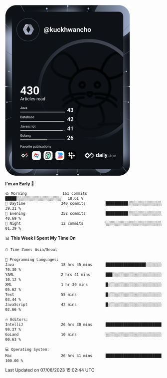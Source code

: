 <a href="https://app.daily.dev/kuckhwancho"><img src="https://github.com/kuckjwi0928/kuckjwi0928/blob/master/devcard.svg" width="400" alt="Kuckjwi Devcard"/></a>

<!--START_SECTION:waka-->
**I'm an Early 🐤** 

```text
🌞 Morning                161 commits         █████░░░░░░░░░░░░░░░░░░░░   18.61 % 
🌆 Daytime                340 commits         ██████████░░░░░░░░░░░░░░░   39.31 % 
🌃 Evening                352 commits         ██████████░░░░░░░░░░░░░░░   40.69 % 
🌙 Night                  12 commits          ░░░░░░░░░░░░░░░░░░░░░░░░░   01.39 % 
```


📊 **This Week I Spent My Time On** 

```text
🕑︎ Time Zone: Asia/Seoul

💬 Programming Languages: 
Java                     18 hrs 45 mins      ██████████████████░░░░░░░   70.30 % 
YAML                     2 hrs 41 mins       ███░░░░░░░░░░░░░░░░░░░░░░   10.12 % 
XML                      1 hr 30 mins        █░░░░░░░░░░░░░░░░░░░░░░░░   05.62 % 
Text                     55 mins             █░░░░░░░░░░░░░░░░░░░░░░░░   03.44 % 
JavaScript               42 mins             █░░░░░░░░░░░░░░░░░░░░░░░░   02.66 % 

🔥 Editors: 
IntelliJ                 26 hrs 30 mins      █████████████████████████   99.37 % 
GoLand                   10 mins             ░░░░░░░░░░░░░░░░░░░░░░░░░   00.63 % 

💻 Operating System: 
Mac                      26 hrs 41 mins      █████████████████████████   100.00 % 
```


 Last Updated on 07/08/2023 15:02:44 UTC
<!--END_SECTION:waka-->
